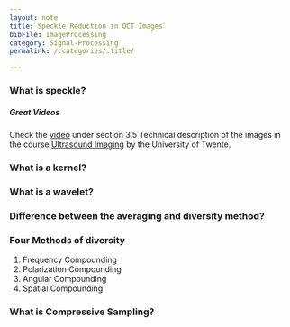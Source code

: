 ```yaml
---
layout: note
title: Speckle Reduction in OCT Images
bibFile: imageProcessing
category: Signal-Processing
permalink: /:categories/:title/

---
```


### What is speckle?
##### Great Videos

Check the [video](https://www.futurelearn.com/courses/ultrasound-imaging/8/steps/1063646) under section 3.5 Technical description of the images in the course [Ultrasound Imaging](https://www.futurelearn.com/courses/ultrasound-imaging) by the University of Twente.

### What is a kernel?
### What is a wavelet?
### Difference between the averaging and diversity method?
### Four Methods of diversity
  1. Frequency Compounding
  2. Polarization Compounding
  3. Angular Compounding
  4. Spatial Compounding

### What is Compressive Sampling?

<!---
1. Various speckle reduction methods have been proposed in the last decades, and they can be catergorized into two groups filter-based and diffusion-based. The former approach includes Kuan filter, Lee filter, enhanced Lee filter, weighted median filter and adaptive Wiener filter. The latter approach are anisotropic diffusion, anisotropic diffusion, nonlinear complex diffusion filter {% cite Yan2020Speckle %}.

2. Some standard basic image denoising techniques are mean, median and Gaussian filtering. The current state of the art technique across the board is BM4D, a patch based denoising method. Some speckle noise reduction techniques have been developed specifically for OCT volumes based on locally adaptive filtering, soft thresholding of wavelet subbands, neural networks, and a hybrid wavelet-total variation denoising {% cite Shamouilian2019Total %}.


3. First, speckle has a signal-dependent or multiplicative nature, and the statistical modeling of speckle is a challenging task. Second, the appearance of speckle is dependent on the tissue being imaged . So, a machine learning approach to speckle removal may not be robust to change of tissue. Third, traditional noise removal filters often cause false edges or destroy edges. As a result, crucial radiological information about the tissue may be lost or misinterpreted. Some early efforts were based on the median filter, the Wiener filter, and temporal averaging. But none of these methods can preserve anatomical information accurately. Some researchers, on the other hand, have taken a different approach using the wavelet transform. These methods apply wavelet shrinkage techniques. Some of the more recent techniques tackle the problem of speckle reduction by updating partial differential equations in the form of anisotropic diffusion. Given the implementation details of anisotropic diffusion, all of these models are sensitive to the number of iterations. If the number of iterative steps is not tuned properly, the edges in the images are often destroyed. In the authors propose a speckle removing filter that relies on statistics of non-local patches. This method does not depend on diffusion and often result in superior edge preservation. But, use of non-local patches causes poor noise removal in several cases {% cite Paul2019Speckle %}.


4. Angular compounding, frequency compounding, and spatial diversity based design are representative hardware-side methods. On the contrary, those software-side methods are postprocessing techniques, and mainly include the digital filtering and sparse coding mechanisms. while the single-frame methods, including imagedomain methods, and wavelet methods, either suffer from the high-computational cost or the wavelet domain processing artifacts. it is also worth noting that all previous studies assumed that the OCT speckle noise consists mainly of multiplicative noise, and the additive noise. OCT images still suffer from the inherent additive noises in OCT systems. The SNR improvements with those proposed methods are also limited, especially for tissues with high speckle noise contamination. So far, no previous studies have ever evaluated the influences of additive noise to OCT images, to the best of our knowledge {% cite Wang2018Twostep %}.

5. For example, the compounding techniques, which average multiple uncorrelated recordings, are widely used. This class of methods is not preferred because it is time consuming and requires additional imaging system hardware modification. locally adaptive filtering [5], soft thresholding of the wavelet sub-bands, and neural networks have been proposed. "In this paper we propose a novel speckle noise reduction algorithm via solving a convex optimization problem. The objective function to be minimized is defined based on the assumption that the underlying OCT data is a sum of two components: (i ) the clean structures, which are smooth patterns with sharp edges and (ii ) the spatially sparse speckle noise. In the proposed approach, the two components are decomposed and penalized by a unified wavelet-TV regularization and norm, respectively. Morel1 over, the en face fundus information is also considered as a constraint in this optimization problem {% cite Sui2018Speckle %}.

6. Wiener filter, and wavelet filter have been proposed. Of these, use of a wavelet filter is a powerful method to reduce the speckle noise, and this filter is often used in ultrasound images. The model of the speckle noise has a multiplicative nature, and conventional filtering methods are somewhat ineffective against this speckle noise. In 2003, we have developed a denoising method using a wavelet transform for radiographic images. In this paper, we applied the method to OCT images {% cite Murakami2018Speckle %}.

-->
